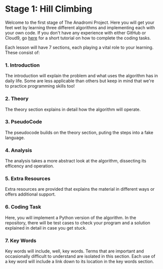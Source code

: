 # Stage 1: Hill Climbing
Welcome to the first stage of The Anadromi Project. Here you will get your feet wet by learning three different algorithms and implementing each with your own code. If you don't have any experience with either GitHub or Cloud9, go [here](https://github.com/haw230/the-anadromi-project/tree/master/introduction) for a short tutorial on how to complete the coding tasks.

Each lesson will have 7 sections, each playing a vital role to your learning. These consist of:
### 1. Introduction
The introduction will explain the problem and what uses the algorithm has in daily life. Some are less applicable than others but keep in mind that we're to practice programming skills too!

### 2. Theory
The theory section explains in detail how the algorithm will operate.

### 3. PseudoCode
The pseudocode builds on the theory section, puting the steps into a fake language.

### 4. Analysis
The analysis takes a more abstract look at the algorithm, dissecting its efficency and operation.

### 5. Extra Resources
Extra resources are provided that explains the material in different ways or offers additional support.

### 6. Coding Task
Here, you will implement a Python version of the algorithm. In the repository, there will be test cases to check your program and a solution explained in detail in case you get stuck.

### 7. Key Words
Key words will include, well, key words. Terms that are important and occasionally difficult to understand are isolated in this section. Each use of a key word will include a link down to its location in the key words section.
